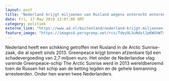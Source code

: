```yaml
---
layout: post
title: "Nederland krijgt miljoenen van Rusland wegens onterecht enteren Greenpeace-schip"
date: Fri, 17 May 2019 13:07:00 GMT
category: politiek
externe_link: "https://www.ad.nl/buitenland/nederland-krijgt-miljoenen-van-rusland-wegens-onterecht-enteren-greenpeace-schip~a0fca5e5/"
feature_image: "https://images4.persgroep.net/rcs/Tdey9L5uNdstJpKWUhWTsW0-ct0/diocontent/38241988/_fitwidth/400/?appId=21791a8992982cd8da851550a453bd7f&quality=0.7"
---
```


Nederland heeft een schikking getroffen met Rusland in de Arctic Sunrise-zaak, die al speelt sinds 2013. Greenpeace krijgt binnen afzienbare tijd een schadevergoeding van 2,7 miljoen euro. Het onder de Nederlandse vlag varende Greenpeace-schip The Arctic Sunrise werd in 2013 wereldberoemd toen de Russen het schip aan de ketting legden en de gehele bemanning arresteerden. Onder hen waren twee Nederlanders.
